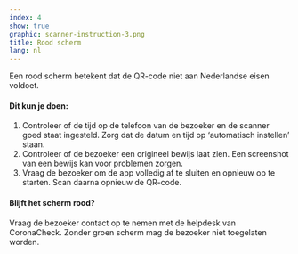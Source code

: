 ```yaml
---
index: 4
show: true
graphic: scanner-instruction-3.png
title: Rood scherm
lang: nl
---
```

Een rood scherm betekent dat de QR-code niet aan Nederlandse eisen voldoet.

#### Dit kun je doen:

1. Controleer of de tijd op de telefoon van de bezoeker en de scanner goed staat ingesteld. Zorg dat de datum en tijd op ‘automatisch instellen’ staan.
2. Controleer of de bezoeker een origineel bewijs laat zien. Een screenshot van een bewijs kan voor problemen zorgen.
3. Vraag de bezoeker om de app volledig af te sluiten en opnieuw op te starten. Scan daarna opnieuw de QR-code.

#### Blijft het scherm rood?

Vraag de bezoeker contact op te nemen met de helpdesk van CoronaCheck.
Zonder groen scherm mag de bezoeker niet toegelaten worden.
